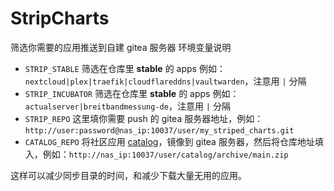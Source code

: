 # StripCharts
筛选你需要的应用推送到自建 gitea 服务器
环境变量说明
* `STRIP_STABLE` 筛选在仓库里 **stable** 的 apps 例如：`nextcloud|plex|traefik|cloudflareddns|vaultwarden`，注意用 `|` 分隔
* `STRIP_INCUBATOR` 筛选在仓库里 **stable** 的 apps 例如：`actualserver|breitbandmessung-de`，注意用 `|` 分隔
* `STRIP_REPO` 这里填你需要 push 的 gitea 服务器地址，例如：`http://user:password@nas_ip:10037/user/my_striped_charts.git`
* `CATALOG_REPO` 将社区应用 [catalog](https://github.com/truecharts/catalog.git)，镜像到 gitea 服务器，然后将仓库地址填入，例如：`http://nas_ip:10037/user/catalog/archive/main.zip`

这样可以减少同步目录的时间，和减少下载大量无用的应用。
